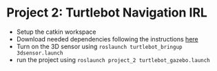 # Project 2: Turtlebot Navigation IRL
- Setup the catkin workspace
- Download needed dependencies following the instructions [here](https://github.com/oucompsci/setup-scripts)
- Turn on the 3D sensor using `roslaunch turtlebot_bringup 3dsensor.launch`
- run the project using `roslaunch project_2 turtlebot_gazebo.launch`
